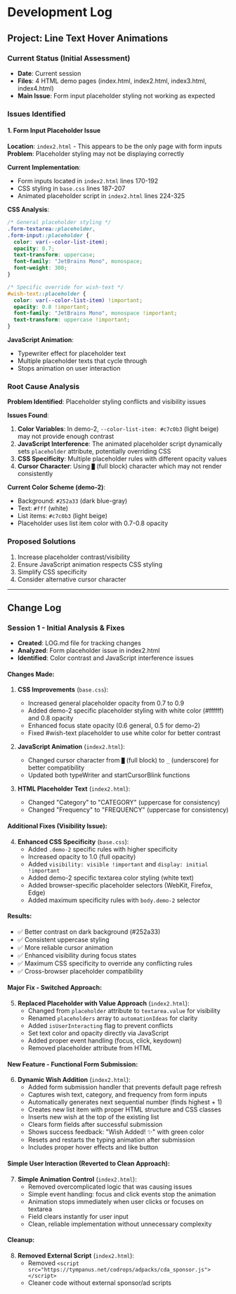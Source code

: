 # Development Log

## Project: Line Text Hover Animations

### Current Status (Initial Assessment)
- **Date**: Current session
- **Files**: 4 HTML demo pages (index.html, index2.html, index3.html, index4.html)
- **Main Issue**: Form input placeholder styling not working as expected

### Issues Identified

#### 1. Form Input Placeholder Issue
**Location**: `index2.html` - This appears to be the only page with form inputs
**Problem**: Placeholder styling may not be displaying correctly

**Current Implementation**:
- Form inputs located in `index2.html` lines 170-192
- CSS styling in `base.css` lines 187-207
- Animated placeholder script in `index2.html` lines 224-325

**CSS Analysis**:
```css
/* General placeholder styling */
.form-textarea::placeholder,
.form-input::placeholder {
  color: var(--color-list-item);
  opacity: 0.7;
  text-transform: uppercase;
  font-family: "JetBrains Mono", monospace;
  font-weight: 300;
}

/* Specific override for wish-text */
#wish-text::placeholder {
  color: var(--color-list-item) !important;
  opacity: 0.8 !important;
  font-family: "JetBrains Mono", monospace !important;
  text-transform: uppercase !important;
}
```

**JavaScript Animation**:
- Typewriter effect for placeholder text
- Multiple placeholder texts that cycle through
- Stops animation on user interaction

### Root Cause Analysis

**Problem Identified**: Placeholder styling conflicts and visibility issues

**Issues Found**:
1. **Color Variables**: In demo-2, `--color-list-item: #c7c0b3` (light beige) may not provide enough contrast
2. **JavaScript Interference**: The animated placeholder script dynamically sets `placeholder` attribute, potentially overriding CSS
3. **CSS Specificity**: Multiple placeholder rules with different opacity values
4. **Cursor Character**: Using `█` (full block) character which may not render consistently

**Current Color Scheme (demo-2)**:
- Background: `#252a33` (dark blue-gray)
- Text: `#fff` (white)
- List items: `#c7c0b3` (light beige)
- Placeholder uses list item color with 0.7-0.8 opacity

### Proposed Solutions
1. Increase placeholder contrast/visibility
2. Ensure JavaScript animation respects CSS styling
3. Simplify CSS specificity
4. Consider alternative cursor character

---

## Change Log

### Session 1 - Initial Analysis & Fixes
- **Created**: LOG.md file for tracking changes
- **Analyzed**: Form placeholder issue in index2.html
- **Identified**: Color contrast and JavaScript interference issues

#### Changes Made:
1. **CSS Improvements** (`base.css`):
   - Increased general placeholder opacity from 0.7 to 0.9
   - Added demo-2 specific placeholder styling with white color (#ffffff) and 0.8 opacity
   - Enhanced focus state opacity (0.6 general, 0.5 for demo-2)
   - Fixed #wish-text placeholder to use white color for better contrast

2. **JavaScript Animation** (`index2.html`):
   - Changed cursor character from `█` (full block) to `_` (underscore) for better compatibility
   - Updated both typeWriter and startCursorBlink functions

3. **HTML Placeholder Text** (`index2.html`):
   - Changed "Category" to "CATEGORY" (uppercase for consistency)
   - Changed "Frequency" to "FREQUENCY" (uppercase for consistency)

#### Additional Fixes (Visibility Issue):
4. **Enhanced CSS Specificity** (`base.css`):
   - Added `.demo-2` specific rules with higher specificity
   - Increased opacity to 1.0 (full opacity)
   - Added `visibility: visible !important` and `display: initial !important`
   - Added demo-2 specific textarea color styling (white text)
   - Added browser-specific placeholder selectors (WebKit, Firefox, Edge)
   - Added maximum specificity rules with `body.demo-2` selector

#### Results:
- ✅ Better contrast on dark background (#252a33)
- ✅ Consistent uppercase styling
- ✅ More reliable cursor animation
- ✅ Enhanced visibility during focus states
- ✅ Maximum CSS specificity to override any conflicting rules
- ✅ Cross-browser placeholder compatibility

#### Major Fix - Switched Approach:
5. **Replaced Placeholder with Value Approach** (`index2.html`):
   - Changed from `placeholder` attribute to `textarea.value` for visibility
   - Renamed `placeholders` array to `automationIdeas` for clarity
   - Added `isUserInteracting` flag to prevent conflicts
   - Set text color and opacity directly via JavaScript
   - Added proper event handling (focus, click, keydown)
   - Removed placeholder attribute from HTML

#### New Feature - Functional Form Submission:
6. **Dynamic Wish Addition** (`index2.html`):
   - Added form submission handler that prevents default page refresh
   - Captures wish text, category, and frequency from form inputs
   - Automatically generates next sequential number (finds highest + 1)
   - Creates new list item with proper HTML structure and CSS classes
   - Inserts new wish at the top of the existing list
   - Clears form fields after successful submission
   - Shows success feedback: "Wish Added! ✨" with green color
   - Resets and restarts the typing animation after submission
   - Includes proper hover effects and like button

#### Simple User Interaction (Reverted to Clean Approach):
7. **Simple Animation Control** (`index2.html`):
   - Removed overcomplicated logic that was causing issues
   - Simple event handling: focus and click events stop the animation
   - Animation stops immediately when user clicks or focuses on textarea
   - Field clears instantly for user input
   - Clean, reliable implementation without unnecessary complexity

#### Cleanup:
8. **Removed External Script** (`index2.html`):
   - Removed `<script src="https://tympanus.net/codrops/adpacks/cda_sponsor.js"></script>`
   - Cleaner code without external sponsor/ad scripts 